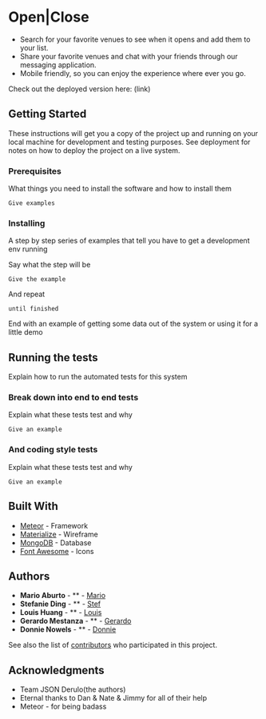 # Open|Close

* Search for your favorite venues to see when it opens and add them to your list.
* Share your favorite venues and chat with your friends through our messaging application.
* Mobile friendly, so you can enjoy the experience where ever you go.

Check out the deployed version here: (link)

## Getting Started

These instructions will get you a copy of the project up and running on your local machine for development and testing purposes. See deployment for notes on how to deploy the project on a live system.

### Prerequisites

What things you need to install the software and how to install them

```
Give examples
```

### Installing

A step by step series of examples that tell you have to get a development env running

Say what the step will be

```
Give the example
```

And repeat

```
until finished
```

End with an example of getting some data out of the system or using it for a little demo

## Running the tests

Explain how to run the automated tests for this system

### Break down into end to end tests

Explain what these tests test and why

```
Give an example
```

### And coding style tests

Explain what these tests test and why

```
Give an example
```

## Built With

* [Meteor](http://) - Framework
* [Materialize](https://) - Wireframe
* [MongoDB](https://) - Database
* [Font Awesome](https://) - Icons

## Authors

* **Mario Aburto** - ** - [Mario](https://github.com/marioaburto10)
* **Stefanie Ding** - ** - [Stef](https://github.com/StefanieDing)
* **Louis Huang** - ** - [Louis](https://github.com/zlouis)
* **Gerardo Mestanza** - ** - [Gerardo](https://github.com/gmes23)
* **Donnie Nowels** - ** - [Donnie](https://github.com/dln5057)

See also the list of [contributors](https://github.com/StefanieDing/ProjectThree/contributors) who participated in this project.


## Acknowledgments

* Team JSON Derulo(the authors)
* Eternal thanks to Dan & Nate & Jimmy for all of their help
* Meteor - for being badass